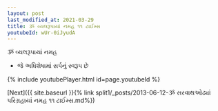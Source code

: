 ```yaml
---
layout: post
last_modified_at: 2021-03-29
title: ૐ વ્યલરૂપાયાં નમહ ૧૧ ટાઈમ્સ
youtubeId: wUr-0iJyudA
---
```

 
 
 ૐ વ્યલરૂપાયાં નમહ  
 
 -  જે અધિશેષામાં સર્પનું સ્વરૂપ છે 
 
  
 
  
 
 
 
 
 
 


{% include youtubePlayer.html id=page.youtubeId %}
 
[Next]({{ site.baseurl }}{% link  split1/_posts/2013-06-12-ૐ સરવાથઓઢ્યાં પરિગ્રહાયાં નમહ ૧૧ ટાઈમ્સ.md%})
 

